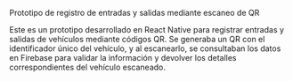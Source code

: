 Prototipo de registro de entradas y salidas mediante escaneo de QR

Este es un prototipo desarrollado en React Native para registrar entradas y salidas de vehículos mediante códigos QR. Se generaba un QR con el identificador único del vehículo, y al escanearlo, se consultaban los datos en Firebase para validar la información y devolver los detalles correspondientes del vehículo escaneado.
